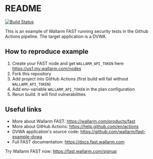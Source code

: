 # README

[![Build Status](https://github.com/416e64726579/fast-example-github-dvwa-integration/workflows/FAST%20testing/badge.svg)](https://github.com/416e64726579/fast-example-github-dvwa-integration/actions?query=workflow%3A%22FAST+testing%22)

This is an example of Wallarm FAST running security tests in the Github Actions pipeline. The target application is a DVWA.

## How to reproduce example

1. Create your FAST node and get `WALLARM_API_TOKEN` here https://us1.my.wallarm.com/nodes
2. Fork this repository
3. Add project into GitHub Actions (first build will fail without `WALLARM_API_TOKEN`)
4. Add env-variable `WALLARM_API_TOKEN` in the plan configuration
5. Rerun build. It will find vulnerabilities

## Useful links

- More about Wallarm FAST: https://wallarm.com/products/fast
- More about GitHub Actions: https://help.github.com/en/actions
- DVWA application's source code: https://github.com/wallarm/fast-example-dvwa
- Full FAST documentation: https://docs.fast.wallarm.com

Try Wallarm FAST now: https://fast.wallarm.com/signup
